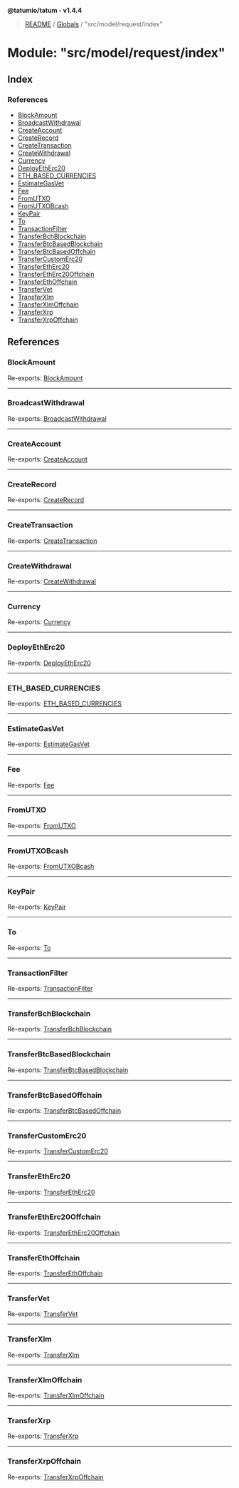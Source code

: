 **@tatumio/tatum - v1.4.4**

> [README](../README.md) / [Globals](../globals.md) / "src/model/request/index"

# Module: "src/model/request/index"

## Index

### References

* [BlockAmount](_src_model_request_index_.md#blockamount)
* [BroadcastWithdrawal](_src_model_request_index_.md#broadcastwithdrawal)
* [CreateAccount](_src_model_request_index_.md#createaccount)
* [CreateRecord](_src_model_request_index_.md#createrecord)
* [CreateTransaction](_src_model_request_index_.md#createtransaction)
* [CreateWithdrawal](_src_model_request_index_.md#createwithdrawal)
* [Currency](_src_model_request_index_.md#currency)
* [DeployEthErc20](_src_model_request_index_.md#deployetherc20)
* [ETH\_BASED\_CURRENCIES](_src_model_request_index_.md#eth_based_currencies)
* [EstimateGasVet](_src_model_request_index_.md#estimategasvet)
* [Fee](_src_model_request_index_.md#fee)
* [FromUTXO](_src_model_request_index_.md#fromutxo)
* [FromUTXOBcash](_src_model_request_index_.md#fromutxobcash)
* [KeyPair](_src_model_request_index_.md#keypair)
* [To](_src_model_request_index_.md#to)
* [TransactionFilter](_src_model_request_index_.md#transactionfilter)
* [TransferBchBlockchain](_src_model_request_index_.md#transferbchblockchain)
* [TransferBtcBasedBlockchain](_src_model_request_index_.md#transferbtcbasedblockchain)
* [TransferBtcBasedOffchain](_src_model_request_index_.md#transferbtcbasedoffchain)
* [TransferCustomErc20](_src_model_request_index_.md#transfercustomerc20)
* [TransferEthErc20](_src_model_request_index_.md#transferetherc20)
* [TransferEthErc20Offchain](_src_model_request_index_.md#transferetherc20offchain)
* [TransferEthOffchain](_src_model_request_index_.md#transferethoffchain)
* [TransferVet](_src_model_request_index_.md#transfervet)
* [TransferXlm](_src_model_request_index_.md#transferxlm)
* [TransferXlmOffchain](_src_model_request_index_.md#transferxlmoffchain)
* [TransferXrp](_src_model_request_index_.md#transferxrp)
* [TransferXrpOffchain](_src_model_request_index_.md#transferxrpoffchain)

## References

### BlockAmount

Re-exports: [BlockAmount](../classes/_src_model_request_blockamount_.blockamount.md)

___

### BroadcastWithdrawal

Re-exports: [BroadcastWithdrawal](../interfaces/_src_model_request_broadcastwithdrawal_.broadcastwithdrawal.md)

___

### CreateAccount

Re-exports: [CreateAccount](../classes/_src_model_request_createaccount_.createaccount.md)

___

### CreateRecord

Re-exports: [CreateRecord](../classes/_src_model_request_createrecord_.createrecord.md)

___

### CreateTransaction

Re-exports: [CreateTransaction](../classes/_src_model_request_createtransaction_.createtransaction.md)

___

### CreateWithdrawal

Re-exports: [CreateWithdrawal](../classes/_src_model_request_createwithdrawal_.createwithdrawal.md)

___

### Currency

Re-exports: [Currency](../enums/_src_model_request_currency_.currency.md)

___

### DeployEthErc20

Re-exports: [DeployEthErc20](../classes/_src_model_request_deployetherc20_.deployetherc20.md)

___

### ETH\_BASED\_CURRENCIES

Re-exports: [ETH\_BASED\_CURRENCIES](_src_model_request_currency_.md#eth_based_currencies)

___

### EstimateGasVet

Re-exports: [EstimateGasVet](../classes/_src_model_request_estimategasvet_.estimategasvet.md)

___

### Fee

Re-exports: [Fee](../classes/_src_model_request_fee_.fee.md)

___

### FromUTXO

Re-exports: [FromUTXO](../classes/_src_model_request_transferbtcbasedblockchain_.fromutxo.md)

___

### FromUTXOBcash

Re-exports: [FromUTXOBcash](../classes/_src_model_request_transferbchblockchain_.fromutxobcash.md)

___

### KeyPair

Re-exports: [KeyPair](../classes/_src_model_request_transferbtcbasedoffchain_.keypair.md)

___

### To

Re-exports: [To](../classes/_src_model_request_transferbtcbasedblockchain_.to.md)

___

### TransactionFilter

Re-exports: [TransactionFilter](../classes/_src_model_request_transactionfilter_.transactionfilter.md)

___

### TransferBchBlockchain

Re-exports: [TransferBchBlockchain](../classes/_src_model_request_transferbchblockchain_.transferbchblockchain.md)

___

### TransferBtcBasedBlockchain

Re-exports: [TransferBtcBasedBlockchain](../classes/_src_model_request_transferbtcbasedblockchain_.transferbtcbasedblockchain.md)

___

### TransferBtcBasedOffchain

Re-exports: [TransferBtcBasedOffchain](../classes/_src_model_request_transferbtcbasedoffchain_.transferbtcbasedoffchain.md)

___

### TransferCustomErc20

Re-exports: [TransferCustomErc20](../classes/_src_model_request_transfercustomerc20_.transfercustomerc20.md)

___

### TransferEthErc20

Re-exports: [TransferEthErc20](../classes/_src_model_request_transferetherc20_.transferetherc20.md)

___

### TransferEthErc20Offchain

Re-exports: [TransferEthErc20Offchain](../classes/_src_model_request_transferetherc20offchain_.transferetherc20offchain.md)

___

### TransferEthOffchain

Re-exports: [TransferEthOffchain](../classes/_src_model_request_transferethoffchain_.transferethoffchain.md)

___

### TransferVet

Re-exports: [TransferVet](../classes/_src_model_request_transfervet_.transfervet.md)

___

### TransferXlm

Re-exports: [TransferXlm](../classes/_src_model_request_transferxlm_.transferxlm.md)

___

### TransferXlmOffchain

Re-exports: [TransferXlmOffchain](../classes/_src_model_request_transferxlmoffchain_.transferxlmoffchain.md)

___

### TransferXrp

Re-exports: [TransferXrp](../classes/_src_model_request_transferxrp_.transferxrp.md)

___

### TransferXrpOffchain

Re-exports: [TransferXrpOffchain](../classes/_src_model_request_transferxrpoffchain_.transferxrpoffchain.md)
